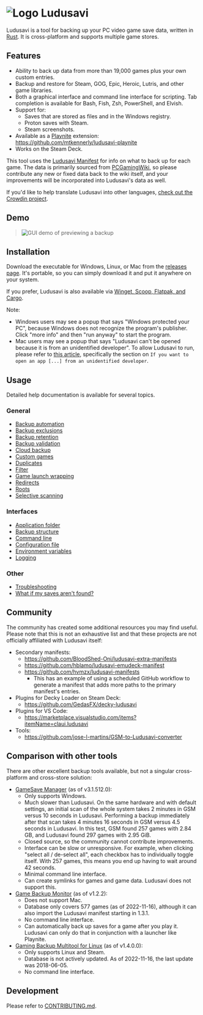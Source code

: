 # ![Logo](assets/icon.svg) Ludusavi

Ludusavi is a tool for backing up your PC video game save data,
written in [Rust](https://www.rust-lang.org).
It is cross-platform and supports multiple game stores.

## Features

- Ability to back up data from more than 19,000 games plus your own custom entries.
- Backup and restore for Steam, GOG, Epic, Heroic, Lutris, and other game libraries.
- Both a graphical interface and command line interface for scripting.
  Tab completion is available for Bash, Fish, Zsh, PowerShell, and Elvish.
- Support for:
  - Saves that are stored as files and in the Windows registry.
  - Proton saves with Steam.
  - Steam screenshots.
- Available as a [Playnite](https://playnite.link) extension:
  https://github.com/mtkennerly/ludusavi-playnite
- Works on the Steam Deck.

This tool uses the [Ludusavi Manifest](https://github.com/mtkennerly/ludusavi-manifest)
for info on what to back up for each game.
The data is primarily sourced from [PCGamingWiki](https://www.pcgamingwiki.com/wiki/Home),
so please contribute any new or fixed data back to the wiki itself,
and your improvements will be incorporated into Ludusavi's data as well.

If you'd like to help translate Ludusavi into other languages,
[check out the Crowdin project](https://crowdin.com/project/ludusavi).

## Demo

<!-- These anchors are kept for compatibility with old section headers. -->

<a name="gui"></a>

> ![GUI demo of previewing a backup](docs/demo-gui.gif)

## Installation

<!-- These anchors are kept for compatibility with old section headers. -->

<a name="requirements"></a>
<a name="methods"></a>

Download the executable for Windows, Linux, or Mac from the
[releases page](https://github.com/mtkennerly/ludusavi/releases).
It's portable, so you can simply download it and put it anywhere on your system.

If you prefer, Ludusavi is also available via
[Winget, Scoop, Flatpak, and Cargo](docs/help/installation.md).

Note:

- Windows users may see a popup that says
  "Windows protected your PC",
  because Windows does not recognize the program's publisher.
  Click "more info" and then "run anyway" to start the program.
- Mac users may see a popup that says
  "Ludusavi can't be opened because it is from an unidentified developer".
  To allow Ludusavi to run, please refer to [this article](https://support.apple.com/en-us/102445),
  specifically the section on `If you want to open an app [...] from an unidentified developer`.

## Usage

<!-- These anchors are kept for compatibility with old section headers. -->

<a name="backup-exclusions"></a>
<a name="backup-retention"></a>
<a name="backup-structure"></a>
<a name="backup-validation"></a>
<a name="cli-api"></a>
<a name="cloud-backup"></a>
<a name="command-line"></a>
<a name="configuration"></a>
<a name="configuration-file"></a>
<a name="custom-games"></a>
<a name="duplicates"></a>
<a name="environment-variables"></a>
<a name="filter"></a>
<a name="game-launch-wrapping"></a>
<a name="logging"></a>
<a name="redirects"></a>
<a name="roots"></a>
<a name="selective-scanning"></a>
<a name="troubleshooting"></a>

Detailed help documentation is available for several topics.

### General

- [Backup automation](/docs/help/backup-automation.md)
- [Backup exclusions](/docs/help/backup-exclusions.md)
- [Backup retention](/docs/help/backup-retention.md)
- [Backup validation](/docs/help/backup-validation.md)
- [Cloud backup](/docs/help/cloud-backup.md)
- [Custom games](/docs/help/custom-games.md)
- [Duplicates](/docs/help/duplicates.md)
- [Filter](/docs/help/filter.md)
- [Game launch wrapping](/docs/help/game-launch-wrapping.md)
- [Redirects](/docs/help/redirects.md)
- [Roots](/docs/help/roots.md)
- [Selective scanning](/docs/help/selective-scanning.md)

### Interfaces

- [Application folder](/docs/help/application-folder.md)
- [Backup structure](/docs/help/backup-structure.md)
- [Command line](/docs/help/command-line.md)
- [Configuration file](/docs/help/configuration-file.md)
- [Environment variables](/docs/help/environment-variables.md)
- [Logging](/docs/help/logging.md)

### Other

- [Troubleshooting](/docs/help/troubleshooting.md)
- [What if my saves aren't found?](/docs/help/missing-saves.md)

## Community

The community has created some additional resources you may find useful.
Please note that this is not an exhaustive list
and that these projects are not officially affiliated with Ludusavi itself:

- Secondary manifests:
  - https://github.com/BloodShed-Oni/ludusavi-extra-manifests
  - https://github.com/hblamo/ludusavi-emudeck-manifest
  - https://github.com/hvmzx/ludusavi-manifests
    - This has an example of using a scheduled GitHub workflow
      to generate a manifest that adds more paths to the primary manifest's entries.
- Plugins for Decky Loader on Steam Deck:
  - https://github.com/GedasFX/decky-ludusavi
- Plugins for VS Code:
  - https://marketplace.visualstudio.com/items?itemName=claui.ludusavi
- Tools:
  - https://github.com/jose-l-martins/GSM-to-Ludusavi-converter

## Comparison with other tools

There are other excellent backup tools available, but not a singular
cross-platform and cross-store solution:

- [GameSave Manager](https://www.gamesave-manager.com) (as of v3.1.512.0):
  - Only supports Windows.
  - Much slower than Ludusavi. On the same hardware and with default settings,
    an initial scan of the whole system takes 2 minutes in GSM versus 10 seconds in Ludusavi.
    Performing a backup immediately after that scan takes 4 minutes 16 seconds in GSM versus 4.5 seconds in Ludusavi.
    In this test, GSM found 257 games with 2.84 GB, and Ludusavi found 297 games with 2.95 GiB.
  - Closed source, so the community cannot contribute improvements.
  - Interface can be slow or unresponsive.
    For example, when clicking "select all / de-select all", each checkbox has to individually toggle itself.
    With 257 games, this means you end up having to wait around 42 seconds.
  - Minimal command line interface.
  - Can create symlinks for games and game data.
    Ludusavi does not support this.
- [Game Backup Monitor](https://mikemaximus.github.io/gbm-web) (as of v1.2.2):
  - Does not support Mac.
  - Database only covers 577 games (as of 2022-11-16), although it can also import
    the Ludusavi manifest starting in 1.3.1.
  - No command line interface.
  - Can automatically back up saves for a game after you play it.
    Ludusavi can only do that in conjunction with a launcher like Playnite.
- [Gaming Backup Multitool for Linux](https://supremesonicbrazil.gitlab.io/gbml-web) (as of v1.4.0.0):
  - Only supports Linux and Steam.
  - Database is not actively updated. As of 2022-11-16, the last update was 2018-06-05.
  - No command line interface.

## Development

Please refer to [CONTRIBUTING.md](./CONTRIBUTING.md).
